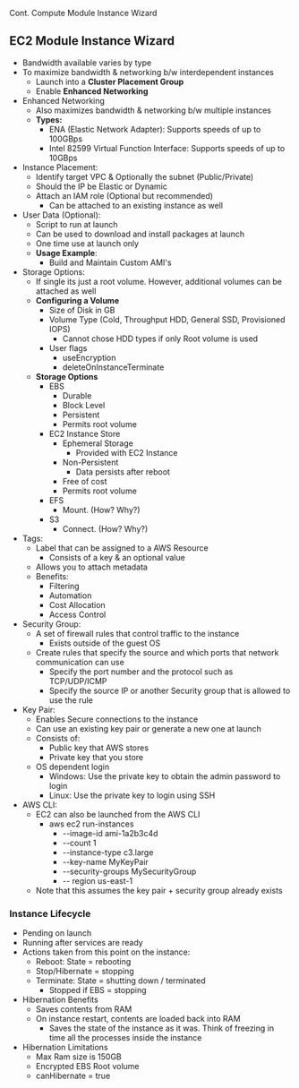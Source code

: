 Cont. Compute Module Instance Wizard

## EC2 Module Instance Wizard
- Bandwidth available varies by type
- To maximize bandwidth & networking b/w interdependent instances
	- Launch into a **Cluster Placement Group**
	- Enable **Enhanced Networking**
- Enhanced Networking
	- Also maximizes bandwidth & networking b/w multiple instances
	- **Types:**
		- ENA (Elastic Network Adapter): Supports speeds of up to 100GBps
		- Intel 82599 Virtual Function Interface: Supports speeds of up to 10GBps
- Instance Placement:
	- Identify target VPC & Optionally the subnet (Public/Private)
	- Should the IP be Elastic or Dynamic
	- Attach an IAM role (Optional but recommended)
		- Can be attached to an existing instance as well
- User Data (Optional):
	- Script to run at launch
	- Can be used to download and install packages at launch
	- One time use at launch only
	- **Usage Example**: 
		- Build and Maintain Custom AMI's 
- Storage Options:
	- If single its just a root volume. However, additional volumes can be attached as well
	- **Configuring a Volume**
		- Size of Disk in GB
		- Volume Type (Cold, Throughput HDD, General SSD, Provisioned IOPS)
			- Cannot chose HDD types if only Root volume is used
		- User flags
			- useEncryption
			- deleteOnInstanceTerminate
	- **Storage Options**
		- EBS
			- Durable
			- Block Level
			- Persistent
			- Permits root volume
		- EC2 Instance Store
			- Ephemeral Storage
				- Provided with EC2 Instance
			- Non-Persistent
				- Data persists after reboot
			- Free of cost
			- Permits root volume
		- EFS
			- Mount. (How? Why?)
		- S3
			- Connect. (How? Why?)
- Tags:
	- Label that can be assigned to a AWS Resource
		- Consists of a key & an optional value
	- Allows you to attach metadata
	- Benefits:
		- Filtering
		- Automation
		- Cost Allocation
		- Access Control
- Security Group:
	- A set of firewall rules that control traffic to the instance
		- Exists outside of the guest OS
	- Create rules that specify the source and which ports that network communication can use
		- Specify the port number and the protocol such as TCP/UDP/ICMP
		- Specify the source IP or another Security group that is allowed to use the rule
- Key Pair:
	- Enables Secure connections to the instance
	- Can use an existing key pair or generate a new one at launch
	- Consists of:
		- Public key that AWS stores
		- Private key that you store
	- OS dependent login
		- Windows: Use the private key to obtain the admin password to login 
		- Linux: Use the private key to login using SSH
- AWS CLI:
	- EC2 can also be launched from the AWS CLI 
		- aws ec2 run-instances 
			- --image-id ami-1a2b3c4d 
			- --count 1 
			- --instance-type c3.large
			- --key-name MyKeyPair 
			- --security-groups MySecurityGroup 
			- -- region us-east-1
	- Note that this assumes the key pair + security group already exists

### Instance Lifecycle
- Pending on launch
- Running after services are ready
- Actions taken from this point on the instance:
	- Reboot: State = rebooting
	- Stop/Hibernate = stopping
	- Terminate: State = shutting down / terminated
		- Stopped if EBS = stopping
- Hibernation Benefits
	- Saves contents from RAM
	- On instance restart, contents are loaded back into RAM
		- Saves the state of the instance as it was. Think of freezing in time all the processes inside the instance 
- Hibernation Limitations
	- Max Ram size is 150GB
	- Encrypted EBS Root volume
	- canHibernate = true
